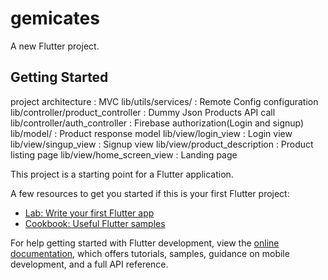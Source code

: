 # gemicates

A new Flutter project.

## Getting Started
project architecture : MVC
lib/utils/services/ : Remote Config configuration
lib/controller/product_controller : Dummy Json Products API call
lib/controller/auth_controller : Firebase authorization(Login and signup)
lib/model/ : Product response model
lib/view/login_view : Login view
lib/view/singup_view : Signup view
lib/view/product_description : Product listing page
lib/view/home_screen_view : Landing page


This project is a starting point for a Flutter application.

A few resources to get you started if this is your first Flutter project:

- [Lab: Write your first Flutter app](https://docs.flutter.dev/get-started/codelab)
- [Cookbook: Useful Flutter samples](https://docs.flutter.dev/cookbook)

For help getting started with Flutter development, view the
[online documentation](https://docs.flutter.dev/), which offers tutorials,
samples, guidance on mobile development, and a full API reference.
